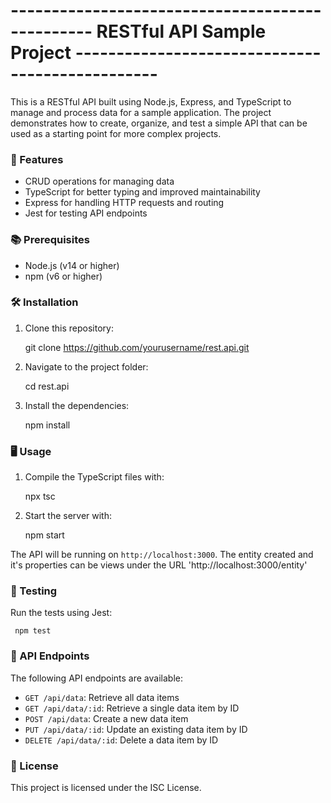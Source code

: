 # ------------------------------------------------ RESTful API Sample Project ------------------------------------------------ #

This is a RESTful API built using Node.js, Express, and TypeScript to manage and process data for a sample application. The project demonstrates how to create, organize, and test a simple API that can be used as a starting point for more complex projects.

### 🚀 Features ###

- CRUD operations for managing data
- TypeScript for better typing and improved maintainability
- Express for handling HTTP requests and routing
- Jest for testing API endpoints

### 📚 Prerequisites ###

- Node.js (v14 or higher)
- npm (v6 or higher)

### 🛠 Installation ###

1. Clone this repository:

     git clone https://github.com/yourusername/rest.api.git

2. Navigate to the project folder:

     cd rest.api

3. Install the dependencies:

    npm install


### 🖥 Usage ###

1. Compile the TypeScript files with:

     npx tsc

2. Start the server with:

     npm start


The API will be running on `http://localhost:3000`.
The entity created and it's properties can be views under the URL 'http://localhost:3000/entity'

### 🧪 Testing ###

Run the tests using Jest:

     npm test


### 🔗 API Endpoints ###

The following API endpoints are available:

- `GET /api/data`: Retrieve all data items
- `GET /api/data/:id`: Retrieve a single data item by ID
- `POST /api/data`: Create a new data item
- `PUT /api/data/:id`: Update an existing data item by ID
- `DELETE /api/data/:id`: Delete a data item by ID

### 📄 License ###

This project is licensed under the ISC License. 
